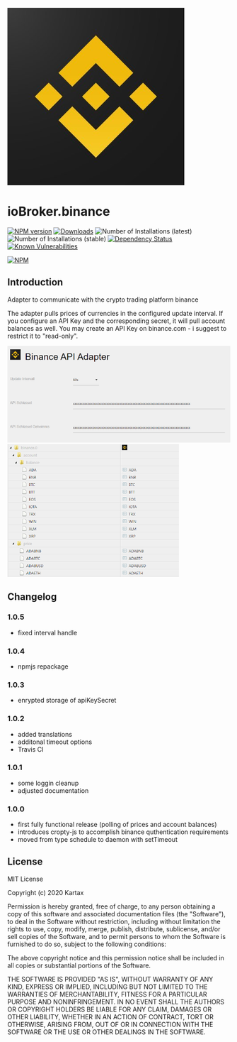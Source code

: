 ![Logo](admin/binance.png)
# ioBroker.binance

[![NPM version](http://img.shields.io/npm/v/iobroker.binance.svg)](https://www.npmjs.com/package/iobroker.binance)
[![Downloads](https://img.shields.io/npm/dm/iobroker.binance.svg)](https://www.npmjs.com/package/iobroker.binance)
![Number of Installations (latest)](http://iobroker.live/badges/binance-installed.svg)
![Number of Installations (stable)](http://iobroker.live/badges/binance-stable.svg)
[![Dependency Status](https://img.shields.io/david/Kartax/iobroker.binance.svg)](https://david-dm.org/Kartax/iobroker.binance)
[![Known Vulnerabilities](https://snyk.io/test/github/Kartax/ioBroker.binance/badge.svg)](https://snyk.io/test/github/Kartax/ioBroker.binance)

[![NPM](https://nodei.co/npm/iobroker.binance.png?downloads=true)](https://nodei.co/npm/iobroker.binance/)


## Introduction
Adapter to communicate with the crypto trading platform binance

The adapter pulls prices of currencies in the configured update interval.
If you configure an API Key and the corresponding secret, it will pull account balances as well.
You may create an API Key on binance.com - i suggest to restrict it to "read-only".

![screenshot-1](screenshot-1.png) ![screenshot-2](screenshot-2.png)

## Changelog
### 1.0.5
- fixed interval handle
### 1.0.4
- npmjs repackage
### 1.0.3
- enrypted storage of apiKeySecret
### 1.0.2
- added translations
- additonal timeout options
- Travis CI
### 1.0.1
- some loggin cleanup
- adjusted documentation
### 1.0.0
- first fully functional release (polling of prices and account balances)
- introduces cropty-js to accomplish binance quthentication requirements
- moved from type schedule to daemon with setTimeout

## License
MIT License

Copyright (c) 2020 Kartax

Permission is hereby granted, free of charge, to any person obtaining a copy
of this software and associated documentation files (the "Software"), to deal
in the Software without restriction, including without limitation the rights
to use, copy, modify, merge, publish, distribute, sublicense, and/or sell
copies of the Software, and to permit persons to whom the Software is
furnished to do so, subject to the following conditions:

The above copyright notice and this permission notice shall be included in all
copies or substantial portions of the Software.

THE SOFTWARE IS PROVIDED "AS IS", WITHOUT WARRANTY OF ANY KIND, EXPRESS OR
IMPLIED, INCLUDING BUT NOT LIMITED TO THE WARRANTIES OF MERCHANTABILITY,
FITNESS FOR A PARTICULAR PURPOSE AND NONINFRINGEMENT. IN NO EVENT SHALL THE
AUTHORS OR COPYRIGHT HOLDERS BE LIABLE FOR ANY CLAIM, DAMAGES OR OTHER
LIABILITY, WHETHER IN AN ACTION OF CONTRACT, TORT OR OTHERWISE, ARISING FROM,
OUT OF OR IN CONNECTION WITH THE SOFTWARE OR THE USE OR OTHER DEALINGS IN THE
SOFTWARE.
